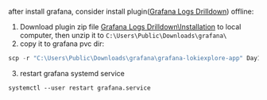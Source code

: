 after install grafana, consider install plugin([Grafana Logs Drilldown](https://grafana.com/grafana/plugins/grafana-lokiexplore-app/?tab=overview))  offline:
1. Download plugin zip file [Grafana Logs Drilldown\Installation](https://grafana.com/grafana/plugins/grafana-lokiexplore-app/?tab=installation) to local computer, then unzip it to `C:\Users\Public\Downloads\grafana\`
2. copy it to grafana pvc dir:
```powershell
scp -r "C:\Users\Public\Downloads\grafana\grafana-lokiexplore-app" Day1-FCOS:/var/home/podmgr/.local/share/containers/storage/volumes/grafana-pvc/_data/plugins/
```
3. restart grafana systemd service
```shell
systemctl --user restart grafana.service
```